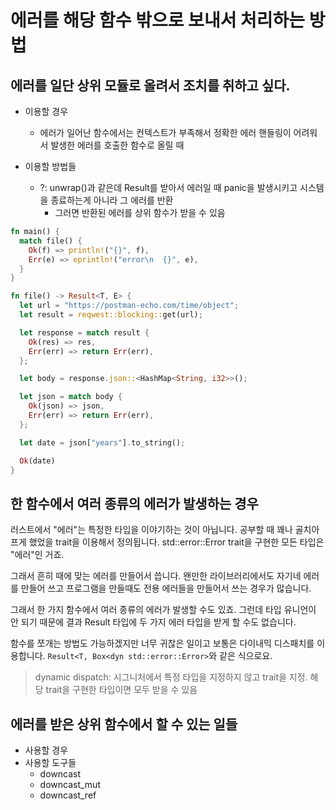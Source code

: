 # 에러를 해당 함수 밖으로 보내서 처리하는 방법

## 에러를 일단 상위 모듈로 올려서 조치를 취하고 싶다.

- 이용할 경우

  - 에러가 일어난 함수에서는 컨텍스트가 부족해서 정확한 에러 핸들링이 어려워서 발생한 에러를 호출한 함수로 올릴 때

- 이용할 방법들
  - ?: unwrap()과 같은데 Result를 받아서 에러일 때 panic을 발생시키고 시스템을 종료하는게 아니라 그 에러를 반환
    - 그러면 반환된 에러를 상위 함수가 받을 수 있음

```rust
fn main() {
  match file() {
    Ok(f) => println!("{}", f),
    Err(e) => eprintln!("error\n  {}", e),
  }
}

fn file() -> Result<T, E> {
  let url = "https://postman-echo.com/time/object";
  let result = reqwest::blocking::get(url);

  let response = match result {
    Ok(res) => res,
    Err(err) => return Err(err),
  };

  let body = response.json::<HashMap<String, i32>>();

  let json = match body {
    Ok(json) => json,
    Err(err) => return Err(err),
  };

  let date = json["years"].to_string();

  Ok(date)
}
```

## 한 함수에서 여러 종류의 에러가 발생하는 경우

러스트에서 "에러"는 특정한 타입을 이야기하는 것이 아닙니다. 공부할 때 꽤나 골치아프게 했었을 trait을 이용해서 정의됩니다. std::error::Error trait을 구현한 모든 타입은 "에러"인 거죠.

그래서 흔히 때에 맞는 에러를 만들어서 씁니다. 왠만한 라이브러리에서도 자기네 에러를 만들어 쓰고 프로그램을 만들때도 전용 에러들을 만들어서 쓰는 경우가 많습니다.

그래서 한 가지 함수에서 여러 종류의 에러가 발생할 수도 있죠. 그런데 타입 유니언이 안 되기 때문에 결과 Result 타입에 두 가지 에러 타입을 받게 할 수도 없습니다.

함수를 쪼개는 방법도 가능하겠지만 너무 귀찮은 일이고 보통은 다이내믹 디스패치를 이용합니다. `Result<T, Box<dyn std::error::Error>`와 같은 식으로요.

> dynamic dispatch: 시그니처에서 특정 타입을 지정하지 않고 trait을 지정. 해당 trait을 구현한 타입이면 모두 받을 수 있음

## 에러를 받은 상위 함수에서 할 수 있는 일들

- 사용할 경우
- 사용할 도구들
  - downcast
  - downcast_mut
  - downcast_ref
